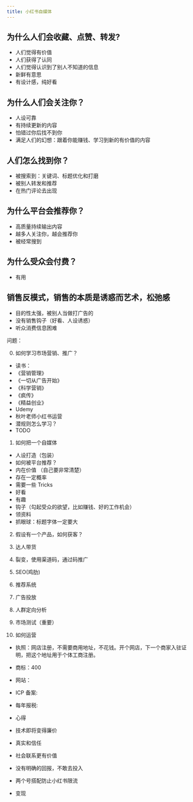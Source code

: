 ```yaml
---
title: 小红书自媒体
---
```


## 为什么人们会收藏、点赞、转发?

- 人们觉得有价值
- 人们获得了认同
- 人们觉得认识到了别人不知道的信息
- 新鲜有意思
- 有设计感，纯好看

## 为什么人们会关注你？

- 人设可靠
- 有持续更新的内容
- 怕错过你后找不到你
- 满足人们的幻想：跟着你能赚钱、学习到新的有价值的内容


## 人们怎么找到你？

- 被搜索到：关键词、标题优化和打磨
- 被别人转发和推荐
- 在热门评论去出现

## 为什么平台会推荐你？

- 高质量持续输出内容
- 越多人关注你，越会推荐你
- 被经常搜到

## 为什么受众会付费？

- 有用

## 销售反模式，销售的本质是诱惑而艺术，松弛感

- 目的性太强，被别人当做打广告的
- 没有销售钩子（好看、人设诱惑）
- 听众消费信息困难



问题：

0. 如何学习市场营销、推广？
 - 读书：
  - 《营销管理》
  - 《一切从广告开始》
  - 《科学营销》
  - 《疯传》
  - 《精益创业》
 - Udemy
  - 秋叶老师小红书运营
 - 潜规则怎么学习？
  - TODO
1. 如何把一个自媒体
 - 人设打造（包装）
 - 如何被平台推荐？
 - 内在价值 （自己要非常清楚）
 - 存在一定概率
 - 需要一些 Tricks
  - 好看
  - 有趣
  - 钩子（勾起受众的欲望，比如赚钱、好的工作机会）
  - 领资料
  - 抓眼球：标题字体一定要大

2. 假设有一个产品，如何获客？
 1. 达人带货
 2. 裂变，使用渠道码，通过码推广
 3. SEO(鸡肋)
 4. 推荐系统
 5. 广告投放
 6. 人群定向分析
 7. 市场测试（重要）

3. 如何运营
 - 执照：网店注册，不需要商用地址，不花钱。开个网店，下一个商家入驻证明，把这个地址用于个体工商注册。
 - 商标：400
 - 网站：
 - ICP 备案: 
 - 每年报税: 

- 心得
 - 技术即将变得廉价
 - 真实和信任
 - 社会联系更有价值
 - 没有明确的回报，不敢去投入

- 两个号搭配防止小红书限流
- 变现
